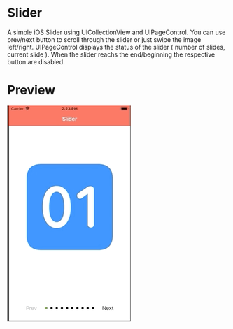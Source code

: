 # Slider
A simple iOS Slider using UICollectionView and UIPageControl. You can use prev/next button to scroll through the slider or just swipe the image left/right.
UIPageControl displays the status of the slider ( number of slides, current slide ). When the slider reachs the end/beginning the respective button are disabled.


# Preview
![screenshot](https://github.com/rai-di/Slider/blob/master/Screenshot.gif)
